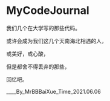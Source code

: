 # MyCodeJournal

我们几个在大学写的那些代码。

或许会成为我们这几个天南海北相遇的人，

或美好，或心酸，

但是都舍不得丢弃的那些，

回忆吧。

____By_MrBBBaiXue_Time_2021.06.06